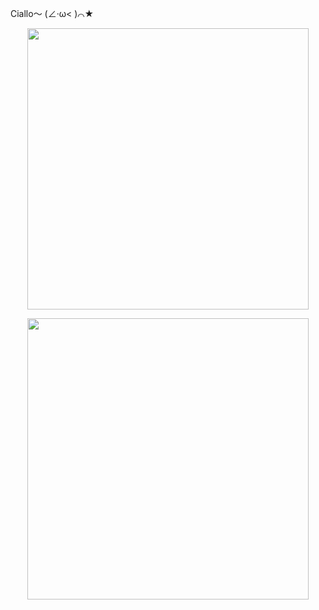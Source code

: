<p align="center">

Ciallo～ (∠·ω< )⌒★

</p>

<p align="center">

<img src="https://github-readme-stats.vercel.app/api?username=PolarisSdesu&count_private=true&show_icons=true&theme=dark" width="450"/>

<p align="center">

<img src="https://github-readme-stats.vercel.app/api/top-langs/?username=PolarisSdesu&layout=compact&theme=dark" width="450"/>

</p>